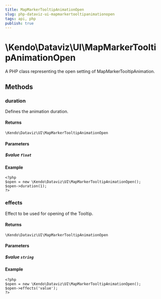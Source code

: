 ```yaml
---
title: MapMarkerTooltipAnimationOpen
slug: php-dataviz-ui-mapmarkertooltipanimationopen
tags: api, php
publish: true
---
```


# \Kendo\Dataviz\UI\MapMarkerTooltipAnimationOpen

A PHP class representing the open setting of MapMarkerTooltipAnimation.


## Methods

### duration
Defines the animation duration.

#### Returns
`\Kendo\Dataviz\UI\MapMarkerTooltipAnimationOpen`

#### Parameters

##### $value `float`



#### Example 
    <?php
    $open = new \Kendo\Dataviz\UI\MapMarkerTooltipAnimationOpen();
    $open->duration(1);
    ?>

### effects
Effect to be used for opening of the Tooltip.

#### Returns
`\Kendo\Dataviz\UI\MapMarkerTooltipAnimationOpen`

#### Parameters

##### $value `string`



#### Example 
    <?php
    $open = new \Kendo\Dataviz\UI\MapMarkerTooltipAnimationOpen();
    $open->effects('value');
    ?>

